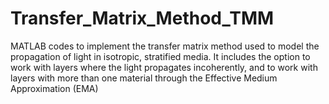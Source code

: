 # Transfer_Matrix_Method_TMM
MATLAB codes to implement the transfer matrix method used to model the propagation of light in isotropic, stratified media. It includes the option to work with layers where the light propagates incoherently, and to work with layers with more than one material through the Effective Medium Approximation (EMA)
